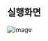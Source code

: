 ## 실행화면

![image](https://user-images.githubusercontent.com/62470991/179026936-7879f840-419b-4fc2-97a1-fce2a3b1603e.png)
